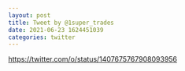 ```yaml
--- 
layout: post 
title: Tweet by @1super_trades 
date: 2021-06-23 1624451039 
categories: twitter 
--- 
```

https://twitter.com/o/status/1407675767908093956